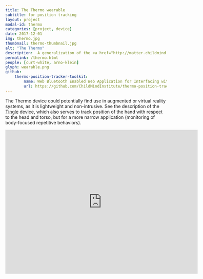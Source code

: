 ```yaml
---
title: The Thermo wearable
subtitle: for position tracking
layout: project
modal-id: thermo
categories: [project, device]
date: 2017-12-01
img: thermo.jpg
thumbnail: thermo-thumbnail.jpg
alt: "The Thermo"
description:  A generalization of the <a href="http://matter.childmind.org/tingle.html" target="_blank">Tingle</a>, the Thermo uses thermal sensors to detect its position relative to your body.  This novel approach to position tracking addresses the longstanding problem of “dead reckoning” and is the subject of a recent patent application.  <b>We are currently refining our latest prototype.</b>
permalink: /thermo.html
people: [curt-white, arno-klein]
glyph: wearable.png
github:
    thermo-position-tracker-toolkit:
        name: Web Bluetooth Enabled Web Application for Interfacing with Thermo Position Tracking Device
        url: https://github.com/ChildMindInstitute/thermo-position-tracker-toolkit
---
```

The Thermo device could potentially find use in augmented or virtual reality systems, 
as it is lightweight and non-intrusive.  See the description of the 
[Tingle](http://matter.childmind.org/tingle.html) device,
which also serves to track position of the hand with respect to the head and torso,
but for a more narrow application (monitoring of body-focused repetitive behaviors). 
<iframe width="600" height="450" src="https://sketchfab.com/models/4f452eee264b4a8c8ce7055b76694938/embed" frameborder="0" allowvr allowfullscreen mozallowfullscreen="true" webkitallowfullscreen="true" onmousewheel=""></iframe> 